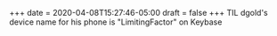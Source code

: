 +++
date = 2020-04-08T15:27:46-05:00
draft = false
+++
TIL dgold's device name for his phone is "LimitingFactor" on Keybase